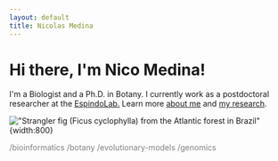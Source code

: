 ```yaml
---
layout: default
title: Nicolas Medina
---
```

# Hi there, I'm Nico Medina!

I'm a Biologist and a Ph.D. in Botany. I currently work as a postdoctoral researcher at the [EspindoLab.](https://espindolab.weebly.com/) Learn more [about me](/about) and [my research](/research).

!["Strangler fig (Ficus cyclophylla) from the Atlantic forest in Brazil"](20160802_133914.jpg){width:800}

<span style="color:gray">/bioinformatics /botany /evolutionary-models /genomics</span>
